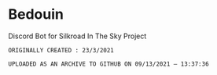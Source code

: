 
# Bedouin

Discord Bot for Silkroad In The Sky Project

```ORIGINALLY CREATED : 23/3/2021```

`UPLOADED AS AN ARCHIVE TO GITHUB ON 09/13/2021 — 13:37:36`